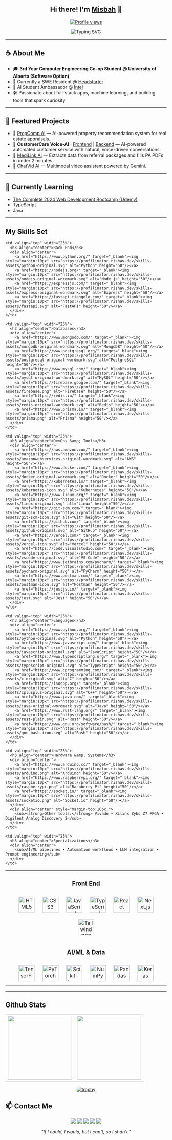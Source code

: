 <!-- Hi there header -->
<h2 align="center">
  Hi there! I'm <a href="https://www.misbahan.com">Misbah</a> 👋
</h2>

<!-- Profile view badge -->
<p align="center">
  <a href="https://github.com/MisbahAN">
    <img src="https://komarev.com/ghpvc/?username=MisbahAN&color=blue" alt="Profile views" />
  </a>
</p>

<!-- Typing animation -->
<p align="center">
  <img src="https://readme-typing-svg.herokuapp.com?font=Fira+Code&duration=3000&pause=500&center=true&vCenter=true&width=435&lines=3rd+Year+Computer+Engineering+Student;Intern+%40+VSF+Holdings;SWE+Resident+%40+Headstarter;AI+Student+Ambassador+%40+Intel" alt="Typing SVG" />
</p>

<hr/>

<h2>☕ About Me</h2>
<ul>
  <li>🎓 <strong>3rd Year Computer Engineering Co-op Student @ University of Alberta (Software Option)</strong></li>
  <li>🧠 Currently a SWE Resident @ <a href="https://headstarter.co/">Headstarter</a></li>
  <li>🤖 AI Student Ambassador @ <a href="https://www.intel.com/">Intel</a></li>
  <li>🛠️ Passionate about full-stack apps, machine learning, and building tools that spark curiosity</li>
</ul>

<hr/>

<h2>🔧 Featured Projects</h2>
<ul>
  <li>🏡 <a href="https://github.com/MisbahAN/PropComp-AI">PropComp AI</a> — AI-powered property recommendation system for real estate appraisals.</li>
  <li>🧠 <strong>CustomerCare Voice-AI</strong> · <a href="https://github.com/MisbahAN/CustomerCare-VoiceAI-Frontend">Frontend</a> | <a href="https://github.com/MisbahAN/CustomerCare-VoiceAI-Backend">Backend</a> — AI-powered automated customer service with natural, voice-driven conversations.</li>
  <li>🏥 <a href="https://github.com/MisbahAN/MediLink-AI">MediLink AI</a> — Extracts data from referral packages and fills PA PDFs in under 2 minutes.</li>
  <li>🎥 <a href="https://github.com/MisbahAN/ChatVid-AI">ChatVid AI</a> — Multimodal video assistant powered by Gemini.</li>
</ul>

<hr/>

<h2>🌱 Currently Learning</h2>
<ul>
  <li><a href="https://www.udemy.com/course/the-complete-web-development-bootcamp/">The Complete 2024 Web Development Bootcamp (Udemy)</a></li>
  <li>TypeScript</li>
  <li>Java</li>
</ul>

<hr/>

<h2>My Skills Set</h2>

<table>
  <tr>
    <td valign="top" width="25%">
      <h3 align="center">Front End</h3>
      <div align="center">
        <a href="https://en.wikipedia.org/wiki/HTML5" target="_blank"><img style="margin:10px" src="https://profilinator.rishav.dev/skills-assets/html5-original-wordmark.svg" alt="HTML5" height="50"/></a>
        <a href="https://www.w3schools.com/css/" target="_blank"><img style="margin:10px" src="https://profilinator.rishav.dev/skills-assets/css3-original-wordmark.svg" alt="CSS3" height="50"/></a>
        <a href="https://www.javascript.com/" target="_blank"><img style="margin:10px" src="https://profilinator.rishav.dev/skills-assets/javascript-original.svg" alt="JavaScript" height="50"/></a>
        <a href="https://www.typescriptlang.org/" target="_blank"><img style="margin:10px" src="https://profilinator.rishav.dev/skills-assets/typescript-original.svg" alt="TypeScript" height="50"/></a>
        <a href="https://react.dev/" target="_blank"><img style="margin:10px" src="https://profilinator.rishav.dev/skills-assets/react-original-wordmark.svg" alt="React" height="50"/></a>
        <a href="https://nextjs.org/" target="_blank"><img style="margin:10px" src="https://profilinator.rishav.dev/skills-assets/nextjs.png" alt="Next.js" height="50"/></a>
        <a href="https://tailwindcss.com/" target="_blank"><img style="margin:10px" src="https://profilinator.rishav.dev/skills-assets/tailwindcss.svg" alt="Tailwind CSS" height="50"/></a>
      </div>
    </td>

    <td valign="top" width="25%">
      <h3 align="center">Back End</h3>
      <div align="center">
        <a href="https://www.python.org/" target="_blank"><img style="margin:10px" src="https://profilinator.rishav.dev/skills-assets/python-original.svg" alt="Python" height="50"/></a>
        <a href="https://nodejs.org/" target="_blank"><img style="margin:10px" src="https://profilinator.rishav.dev/skills-assets/nodejs-original-wordmark.svg" alt="Node.js" height="50"/></a>
        <a href="https://expressjs.com/" target="_blank"><img style="margin:10px" src="https://profilinator.rishav.dev/skills-assets/express-original-wordmark.svg" alt="Express" height="50"/></a>
        <a href="https://fastapi.tiangolo.com/" target="_blank"><img style="margin:10px" src="https://profilinator.rishav.dev/skills-assets/fastapi.svg" alt="FastAPI" height="50"/></a>
      </div>
    </td>

    <td valign="top" width="25%">
      <h3 align="center">Databases</h3>
      <div align="center">
        <a href="https://www.mongodb.com/" target="_blank"><img style="margin:10px" src="https://profilinator.rishav.dev/skills-assets/mongodb-original-wordmark.svg" alt="MongoDB" height="50"/></a>
        <a href="https://www.postgresql.org/" target="_blank"><img style="margin:10px" src="https://profilinator.rishav.dev/skills-assets/postgresql-original-wordmark.svg" alt="PostgreSQL" height="50"/></a>
        <a href="https://www.mysql.com/" target="_blank"><img style="margin:10px" src="https://profilinator.rishav.dev/skills-assets/mysql-original-wordmark.svg" alt="MySQL" height="50"/></a>
        <a href="https://firebase.google.com/" target="_blank"><img style="margin:10px" src="https://profilinator.rishav.dev/skills-assets/firebase.png" alt="Firebase" height="50"/></a>
        <a href="https://redis.io/" target="_blank"><img style="margin:10px" src="https://profilinator.rishav.dev/skills-assets/redis-original-wordmark.svg" alt="Redis" height="50"/></a>
        <a href="https://www.prisma.io/" target="_blank"><img style="margin:10px" src="https://profilinator.rishav.dev/skills-assets/prisma.png" alt="Prisma" height="50"/></a>
      </div>
    </td>

    <td valign="top" width="25%">
      <h3 align="center">DevOps &amp; Tools</h3>
      <div align="center">
        <a href="https://aws.amazon.com/" target="_blank"><img style="margin:10px" src="https://profilinator.rishav.dev/skills-assets/amazonwebservices-original-wordmark.svg" alt="AWS" height="50"/></a>
        <a href="https://www.docker.com/" target="_blank"><img style="margin:10px" src="https://profilinator.rishav.dev/skills-assets/docker-original-wordmark.svg" alt="Docker" height="50"/></a>
        <a href="https://kubernetes.io/" target="_blank"><img style="margin:10px" src="https://profilinator.rishav.dev/skills-assets/kubernetes-icon.svg" alt="Kubernetes" height="50"/></a>
        <a href="https://www.linux.org/" target="_blank"><img style="margin:10px" src="https://profilinator.rishav.dev/skills-assets/linux-original.svg" alt="Linux" height="50"/></a>
        <a href="https://git-scm.com/" target="_blank"><img style="margin:10px" src="https://profilinator.rishav.dev/skills-assets/git-scm-icon.svg" alt="Git" height="50"/></a>
        <a href="https://github.com/" target="_blank"><img style="margin:10px" src="https://profilinator.rishav.dev/skills-assets/github-original.svg" alt="GitHub" height="50"/></a>
        <a href="https://vercel.com/" target="_blank"><img style="margin:10px" src="https://profilinator.rishav.dev/skills-assets/vercel-icon.svg" alt="Vercel" height="50"/></a>
        <a href="https://code.visualstudio.com/" target="_blank"><img style="margin:10px" src="https://profilinator.rishav.dev/skills-assets/vscode-original.svg" alt="VS Code" height="50"/></a>
        <a href="https://www.jetbrains.com/pycharm/" target="_blank"><img style="margin:10px" src="https://profilinator.rishav.dev/skills-assets/pycharm-original.svg" alt="PyCharm" height="50"/></a>
        <a href="https://www.postman.com/" target="_blank"><img style="margin:10px" src="https://profilinator.rishav.dev/skills-assets/postman-icon.svg" alt="Postman" height="50"/></a>
        <a href="https://jestjs.io/" target="_blank"><img style="margin:10px" src="https://profilinator.rishav.dev/skills-assets/jest.svg" alt="Jest" height="50"/></a>
      </div>
    </td>
  </tr>

  <tr>
    <td valign="top" width="25%">
      <h3 align="center">AI/ML &amp; Data</h3>
      <div align="center">
        <a href="https://www.tensorflow.org/" target="_blank"><img style="margin:10px" src="https://profilinator.rishav.dev/skills-assets/tensorflow-icon.svg" alt="TensorFlow" height="50"/></a>
        <a href="https://pytorch.org/" target="_blank"><img style="margin:10px" src="https://profilinator.rishav.dev/skills-assets/pytorch-icon.svg" alt="PyTorch" height="50"/></a>
        <a href="https://scikit-learn.org/" target="_blank"><img style="margin:10px" src="https://profilinator.rishav.dev/skills-assets/scikit-learn.png" alt="Scikit-learn" height="50"/></a>
        <a href="https://numpy.org/" target="_blank"><img style="margin:10px" src="https://profilinator.rishav.dev/skills-assets/numpy-original-wordmark.svg" alt="NumPy" height="50"/></a>
        <a href="https://pandas.pydata.org/" target="_blank"><img style="margin:10px" src="https://profilinator.rishav.dev/skills-assets/pandas-original-wordmark.svg" alt="Pandas" height="50"/></a>
        <a href="https://keras.io/" target="_blank"><img style="margin:10px" src="https://profilinator.rishav.dev/skills-assets/keras.png" alt="Keras" height="50"/></a>
      </div>
    </td>

    <td valign="top" width="25%">
      <h3 align="center">Languages</h3>
      <div align="center">
        <a href="https://www.python.org/" target="_blank"><img style="margin:10px" src="https://profilinator.rishav.dev/skills-assets/python-original.svg" alt="Python" height="50"/></a>
        <a href="https://www.javascript.com/" target="_blank"><img style="margin:10px" src="https://profilinator.rishav.dev/skills-assets/javascript-original.svg" alt="JavaScript" height="50"/></a>
        <a href="https://www.typescriptlang.org/" target="_blank"><img style="margin:10px" src="https://profilinator.rishav.dev/skills-assets/typescript-original.svg" alt="TypeScript" height="50"/></a>
        <a href="https://www.cprogramming.com/" target="_blank"><img style="margin:10px" src="https://profilinator.rishav.dev/skills-assets/c-original.svg" alt="C" height="50"/></a>
        <a href="https://isocpp.org/" target="_blank"><img style="margin:10px" src="https://profilinator.rishav.dev/skills-assets/cplusplus-original.svg" alt="C++" height="50"/></a>
        <a href="https://www.java.com/" target="_blank"><img style="margin:10px" src="https://profilinator.rishav.dev/skills-assets/java-original-wordmark.svg" alt="Java" height="50"/></a>
        <a href="https://www.rust-lang.org/" target="_blank"><img style="margin:10px" src="https://profilinator.rishav.dev/skills-assets/rust-plain.svg" alt="Rust" height="50"/></a>
        <a href="https://www.gnu.org/software/bash/" target="_blank"><img style="margin:10px" src="https://profilinator.rishav.dev/skills-assets/gnu_bash-icon.svg" alt="Bash" height="50"/></a>
      </div>
    </td>

    <td valign="top" width="25%">
      <h3 align="center">Hardware &amp; Systems</h3>
      <div align="center">
        <a href="https://www.arduino.cc/" target="_blank"><img style="margin:10px" src="https://profilinator.rishav.dev/skills-assets/arduino.png" alt="Arduino" height="50"/></a>
        <a href="https://www.raspberrypi.org/" target="_blank"><img style="margin:10px" src="https://profilinator.rishav.dev/skills-assets/raspberrypi.png" alt="Raspberry Pi" height="50"/></a>
        <a href="https://socket.io/" target="_blank"><img style="margin:10px" src="https://profilinator.rishav.dev/skills-assets/socketio.png" alt="Socket.io" height="50"/></a>
      </div>
      <div align="center" style="margin-top:10px;">
        <sub><strong>Other tools:</strong> Vivado • Xilinx Zybo Z7 FPGA • Digilent Analog Discovery 2</sub>
      </div>
    </td>

    <td valign="top" width="25%">
      <h3 align="center">Specializations</h3>
      <div align="center">
        <sub>AI/ML pipelines • Automation workflows • LLM integration • Prompt engineering</sub>
      </div>
    </td>
  </tr>
</table>


<hr/>

<h2>Github Stats</h2>
<table>
  <tr>
    <td>
      <img src="https://github-readme-stats.vercel.app/api?username=MisbahAN&show_icons=true&theme=material-palenight&hide_border=true&bg_color=00000000" height="200" />
    </td>
    <td>
      <img src="https://github-readme-stats.vercel.app/api/top-langs/?username=MisbahAN&layout=compact&theme=material-palenight&hide_border=true&bg_color=00000000" height="200" />
    </td>
  </tr>
</table>

<p align="center">
  <a href="https://github.com/ryo-ma/github-profile-trophy">
    <img src="https://github-profile-trophy.vercel.app/?username=MisbahAN&theme=onedark" alt="trophy" />
  </a>
</p>

<h2>📫 Contact Me</h2>
<p align="center">
  <a href="mailto:misbahahmed2005@gmail.com"><img src="https://img.shields.io/badge/Gmail-D14836?style=for-the-badge&logo=gmail&logoColor=white" /></a>
  <a href="https://www.linkedin.com/in/misbahan/"><img src="https://img.shields.io/badge/LinkedIn-0077B5?style=for-the-badge&logo=linkedin&logoColor=white" /></a>
  <a href="https://github.com/MisbahAN"><img src="https://img.shields.io/badge/GitHub-000?style=for-the-badge&logo=github&logoColor=white" /></a>
  <a href="https://leetcode.com/u/MisbahAN/"><img src="https://img.shields.io/badge/LeetCode-FFA116?style=for-the-badge&logo=leetcode&logoColor=white" /></a>
  <a href="https://www.misbahan.com"><img src="https://img.shields.io/badge/Portfolio-24292e?style=for-the-badge&logo=vercel&logoColor=white" /></a>
</p>

<p align="center"><i>"If I could, I would, but I can't, so I shan't."</i></p>
